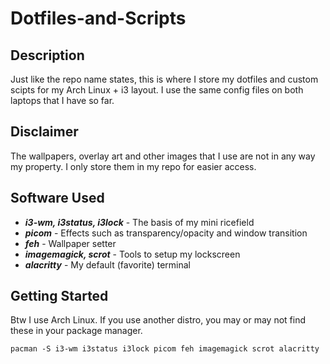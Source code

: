 # Dotfiles-and-Scripts

## Description
Just like the repo name states, this is where I store my dotfiles and custom scipts
for my Arch Linux + i3 layout. I use the same config files on both laptops that I have
so far.

## Disclaimer
The wallpapers, overlay art and other images that I use are not in any way my property.
I only store them in my repo for easier access.

## Software Used
- ***i3-wm, i3status, i3lock*** - The basis of my mini ricefield
- ***picom*** - Effects such as transparency/opacity and window transition
- ***feh*** - Wallpaper setter
- ***imagemagick, scrot*** - Tools to setup my lockscreen
- ***alacritty*** - My default (favorite) terminal

## Getting Started
Btw I use Arch Linux. If you use another distro, you may or may not find these in your
package manager.
```
pacman -S i3-wm i3status i3lock picom feh imagemagick scrot alacritty
```
